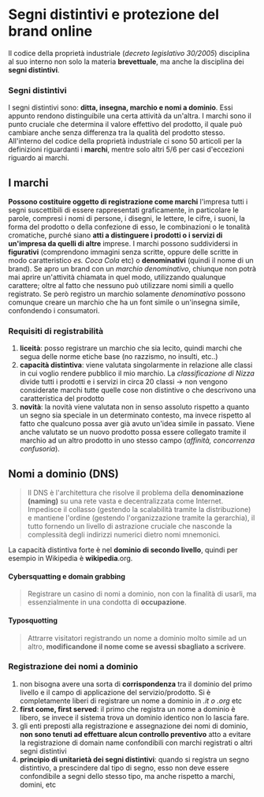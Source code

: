 # Segni distintivi e protezione del brand online
Il codice della proprietà industriale (*decreto legislativo 30/2005*) disciplina al suo interno non solo la materia **brevettuale**, ma anche la disciplina dei **segni distintivi**.
### Segni distintivi
I segni distintivi sono: **ditta, insegna, marchio e nomi a dominio**. Essi appunto rendono distinguibile una certa attività da un'altra. I marchi sono il punto cruciale che determina il valore effettivo del prodotto, il quale può cambiare anche senza differenza tra la qualità del prodotto stesso. All'interno del codice della proprietà industriale ci sono 50 articoli per la definizioni riguardanti i **marchi**, mentre solo altri 5/6 per casi d'eccezioni riguardo ai marchi.
## I marchi
**Possono costituire oggetto di registrazione come marchi** l'impresa tutti i segni suscettibili di essere rappresentati graficamente, in particolare le parole, compresi i nomi di persone, i disegni, le lettere, le cifre, i suoni, la forma del prodotto o della confezione di esso, le combinazioni o le tonalità cromatiche, purché siano **atti a distinguere i prodotti o i servizi di un'impresa da quelli di altre** imprese.
I marchi possono suddividersi in **figurativi** (comprendono immagini senza scritte, oppure delle scritte in modo caratteristico *es. Coca Cola* etc) o **denominativi** (quindi il nome di un brand).
Se apro un brand con un *marchio denominativo*, chiunque non potrà mai aprire un'attività chiamata in quel modo, utilizzando qualunque carattere; oltre al fatto che nessuno può utilizzare nomi simili a quello registrato. Se però registro un marchio solamente *denominativo* possono comunque creare un marchio che ha un font simile o un'insegna simile, confondendo i consumatori.
### Requisiti di registrabilità
1) **liceità**: posso registrare un marchio che sia lecito, quindi marchi che segua delle norme etiche base (no razzismo, no insulti, etc..)
2) **capacità distintiva**: viene valutata singolarmente in relazione alle classi in cui voglio rendere pubblico il mio marchio. La *classificazione di Nizza* divide tutti i prodotti e i servizi in circa 20 classi -> non vengono considerate marchi tutte quelle cose non distintive o che descrivono una caratteristica del prodotto
3) **novità**: la novità viene valutata non in senso assoluto rispetto a quanto un segno sia speciale in un determinato contesto, ma invece rispetto al fatto che qualcuno possa aver già avuto un'idea simile in passato. Viene anche valutato se un nuovo prodotto possa essere collegato tramite il marchio ad un altro prodotto in uno stesso campo (*affinità, concorrenza confusoria*).
## Nomi a dominio (DNS)
> Il DNS è l'architettura che risolve il problema della **denominazione (naming)** su una rete vasta e decentralizzata come Internet. Impedisce il collasso (gestendo la scalabilità tramite la distribuzione) e mantiene l'ordine (gestendo l'organizzazione tramite la gerarchia), il tutto fornendo un livello di astrazione cruciale che nasconde la complessità degli indirizzi numerici dietro nomi mnemonici.

La capacità distintiva forte è nel **dominio di secondo livello**, quindi per esempio in Wikipedia è **wikipedia**.org.
#### Cybersquatting e domain grabbing
> Registrare un casino di nomi a dominio, non con la finalità di usarli, ma essenzialmente in una condotta di **occupazione**.

#### Typosquotting
> Attrarre visitatori registrando un nome a dominio molto simile ad un altro, **modificandone il nome come se avessi sbagliato a scrivere**.

### Registrazione dei nomi a dominio
1) non bisogna avere una sorta di **corrispondenza** tra il dominio del primo livello e il campo di applicazione del servizio/prodotto. Si è completamente liberi di registrare un nome a dominio in *.it o .org* etc
2) **first come, first served**: il primo che registra un nome a dominio è libero, se invece il sistema trova un dominio identico non lo lascia fare.
3) gli enti preposti alla registrazione e assegnazione dei nomi di dominio, **non sono tenuti ad effettuare alcun controllo preventivo** atto a evitare la registrazione di domain name confondibili con marchi registrati o altri segni distintivi
4) **principio di unitarietà dei segni distintivi**: quando si registra un segno distintivo, a prescindere dal tipo di segno, esso non deve essere confondibile a segni dello stesso tipo, ma anche rispetto a marchi, domini, etc